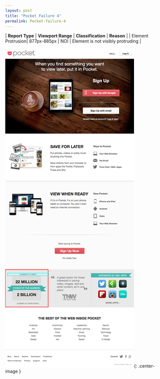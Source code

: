 ```yaml
---
layout: post
title: "Pocket Failure 4"
permalink: Pocket-failure-4
---
```

| **Report Type** | **Viewport Range** | **Classification** | **Reason** |
| Element Protrusion| 877px-885px | NOI | Element is not visibly protruding | 

![Screenshot of the fault](../assets/images/Pocket/fault4/overflow-Width881.png){: .center-image }